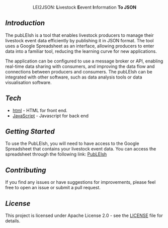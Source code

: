 <p align="center"><style="font-size: 32px">LEI2JSON: <b>L</b>ivestock <b>E</b>event <b>I</b>nformation <b>To JSON</b></font></p>


## _Introduction_
The pubLEIsh is a tool that enables livestock producers to manage their livestock event data efficiently by publishing it in JSON format. The tool uses a Google Spreadsheet as an interface, allowing producers to enter data into a familiar tool, reducing the learning curve for new applications.

The application can be configured to use a message broker or API, enabling real-time data sharing with consumers, and improving the data flow and connections between producers and consumers. The pubLEIsh can be integrated with other software, such as data analysis tools or data visualisation software.

## _Tech_
- [html] - HTML for front end.
- [JavaScript] - Javascript for back end

## _Getting Started_
To use the PubLEIsh, you will need to have access to the Google Spreadsheet that contains your livestock event data. You can access the spreadsheet through the following link: [PubLEIsh][pubLEIsh]

## _Contributing_
If you find any issues or have suggestions for improvements, please feel free to open an issue or submit a pull request.

## _License_
This project is licensed under Apache License 2.0 - see the [LICENSE][lic] file for details.

[//]: #
  [pubLEIsh]:  <https://docs.google.com/spreadsheets/d/1SOqi-JuGV21YAHhK24SDBsRlO907d_GajVn9nqFKq4Q/edit#gid=0>
  [lic]: <https://github.com/mahirgamal/csv-publisher/blob/main/LICENSE>
  [html]: <https://github.com/mahirgamal/csv-publisher/blob/main/src/Page.html>
  [JavaScript]: <https://github.com/mahirgamal/csv-publisher/blob/main/src/Code.gs>
 
